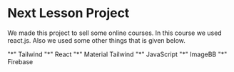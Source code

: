 # Next Lesson Project

We made this project to sell some online courses. In this course we used react.js.
Also we used some other things that is given below.

"\*" Tailwind
"\*" React
"\*" Material Tailwind
"\*" JavaScript
"\*" ImageBB
"\*" Firebase
